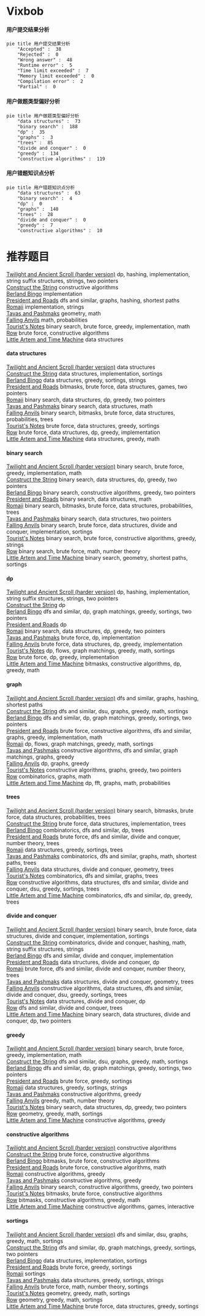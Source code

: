 # Vixbob
<!-- tabs:start -->
#### **用户提交结果分析**

```mermaid
pie title 用户提交结果分析
    "Accepted" :  38
    "Rejected" :  0
    "Wrong answer" :  48
    "Runtime error" :  5
    "Time limit exceeded" :  7
    "Memory limit exceeded" :  0
    "Compilation error" :  2
    "Partial" :  0
```
#### **用户做题类型偏好分析**

```mermaid
pie title 用户做题类型偏好分析
    "data structures" :  73
    "binary search" :  188
    "dp" :  35
    "graphs" :  3
    "trees" :  85
    "divide and conquer" :  0
    "greedy" :  134
    "constructive algorithms" :  119
```
#### **用户错题知识点分析**

```mermaid
pie title 用户错题知识点分析
    "data structures" :  63
    "binary search" :  4
    "dp" :  0
    "graphs" :  140
    "trees" :  28
    "divide and conquer" :  0
    "greedy" :  7
    "constructive algorithms" :  10
```
<!-- tabs:end -->
# 推荐题目
[Twilight and Ancient Scroll (harder version)](http://codeforces.com/problemset/problem/1393/E2)		dp,
                        hashing,
                        implementation,
                        string suffix structures,
                        strings,
                        two pointers		  
[Construct the String](http://codeforces.com/problemset/problem/1335/B)		constructive algorithms		  
[Berland Bingo](http://codeforces.com/problemset/problem/370/B)		implementation		  
[President and Roads](http://codeforces.com/problemset/problem/567/E)		dfs and similar,
                        graphs,
                        hashing,
                        shortest paths		  
[Romaji](http://codeforces.com/problemset/problem/1008/A)		implementation,
                        strings		  
[Tavas and Pashmaks](http://codeforces.com/problemset/problem/535/E)		geometry,
                        math		  
[Falling Anvils](http://codeforces.com/problemset/problem/77/B)		math,
                        probabilities		  
[Tourist's Notes](http://codeforces.com/problemset/problem/538/C)		binary search,
                        brute force,
                        greedy,
                        implementation,
                        math		  
[Row](http://codeforces.com/problemset/problem/982/A)		brute force,
                        constructive algorithms		  
[Little Artem and Time Machine](https://codeforces.com/contest/668/problem/D)		data structures		  
<!-- tabs:start -->
#### **data structures**
[Twilight and Ancient Scroll (harder version)](https://codeforces.com/contest/668/problem/D)		data structures		  
[Construct the String](http://codeforces.com/problemset/problem/830/B)		data structures,
                        implementation,
                        sortings		  
[Berland Bingo](http://codeforces.com/problemset/problem/827/A)		data structures,
                        greedy,
                        sortings,
                        strings		  
[President and Roads](http://codeforces.com/problemset/problem/1511/G)		bitmasks,
                        brute force,
                        data structures,
                        games,
                        two pointers		  
[Romaji](http://codeforces.com/problemset/problem/1492/C)		binary search,
                        data structures,
                        dp,
                        greedy,
                        two pointers		  
[Tavas and Pashmaks](http://codeforces.com/problemset/problem/1490/G)		binary search,
                        data structures,
                        math		  
[Falling Anvils](http://codeforces.com/problemset/problem/1479/D)		binary search,
                        bitmasks,
                        brute force,
                        data structures,
                        probabilities,
                        trees		  
[Tourist's Notes](http://codeforces.com/problemset/problem/1497/A)		brute force,
                        data structures,
                        greedy,
                        sortings		  
[Row](http://codeforces.com/problemset/problem/1491/C)		brute force,
                        data structures,
                        dp,
                        greedy,
                        implementation		  
[Little Artem and Time Machine](http://codeforces.com/problemset/problem/1492/B)		data structures,
                        greedy,
                        math		  
#### **binary search**
[Twilight and Ancient Scroll (harder version)](http://codeforces.com/problemset/problem/538/C)		binary search,
                        brute force,
                        greedy,
                        implementation,
                        math		  
[Construct the String](http://codeforces.com/problemset/problem/1492/C)		binary search,
                        data structures,
                        dp,
                        greedy,
                        two pointers		  
[Berland Bingo](http://codeforces.com/problemset/problem/1463/D)		binary search,
                        constructive algorithms,
                        greedy,
                        two pointers		  
[President and Roads](http://codeforces.com/problemset/problem/1490/G)		binary search,
                        data structures,
                        math		  
[Romaji](http://codeforces.com/problemset/problem/1479/D)		binary search,
                        bitmasks,
                        brute force,
                        data structures,
                        probabilities,
                        trees		  
[Tavas and Pashmaks](http://codeforces.com/problemset/problem/1436/E)		binary search,
                        data structures,
                        two pointers		  
[Falling Anvils](http://codeforces.com/problemset/problem/1461/D)		binary search,
                        brute force,
                        data structures,
                        divide and conquer,
                        implementation,
                        sortings		  
[Tourist's Notes](http://codeforces.com/problemset/problem/1493/C)		binary search,
                        brute force,
                        constructive algorithms,
                        greedy,
                        strings		  
[Row](http://codeforces.com/problemset/problem/1487/D)		binary search,
                        brute force,
                        math,
                        number theory		  
[Little Artem and Time Machine](http://codeforces.com/problemset/problem/1486/B)		binary search,
                        geometry,
                        shortest paths,
                        sortings		  
#### **dp**
[Twilight and Ancient Scroll (harder version)](http://codeforces.com/problemset/problem/1393/E2)		dp,
                        hashing,
                        implementation,
                        string suffix structures,
                        strings,
                        two pointers		  
[Construct the String](http://codeforces.com/problemset/problem/176/D)		dp		  
[Berland Bingo](http://codeforces.com/problemset/problem/489/B)		dfs and similar,
                        dp,
                        graph matchings,
                        greedy,
                        sortings,
                        two pointers		  
[President and Roads](http://codeforces.com/problemset/problem/474/D)		dp		  
[Romaji](http://codeforces.com/problemset/problem/1492/C)		binary search,
                        data structures,
                        dp,
                        greedy,
                        two pointers		  
[Tavas and Pashmaks](https://codeforces.com/contest/1457/problem/C)		brute force,
                        dp,
                        implementation		  
[Falling Anvils](http://codeforces.com/problemset/problem/1491/C)		brute force,
                        data structures,
                        dp,
                        greedy,
                        implementation		  
[Tourist's Notes](http://codeforces.com/problemset/problem/1437/C)		dp,
                        flows,
                        graph matchings,
                        greedy,
                        math,
                        sortings		  
[Row](http://codeforces.com/problemset/problem/1499/B)		brute force,
                        dp,
                        greedy,
                        implementation		  
[Little Artem and Time Machine](http://codeforces.com/problemset/problem/1491/D)		bitmasks,
                        constructive algorithms,
                        dp,
                        greedy,
                        math		  
#### **graph**
[Twilight and Ancient Scroll (harder version)](http://codeforces.com/problemset/problem/567/E)		dfs and similar,
                        graphs,
                        hashing,
                        shortest paths		  
[Construct the String](http://codeforces.com/problemset/problem/500/B)		dfs and similar,
                        dsu,
                        graphs,
                        greedy,
                        math,
                        sortings		  
[Berland Bingo](http://codeforces.com/problemset/problem/489/B)		dfs and similar,
                        dp,
                        graph matchings,
                        greedy,
                        sortings,
                        two pointers		  
[President and Roads](http://codeforces.com/problemset/problem/1487/C)		brute force,
                        constructive algorithms,
                        dfs and similar,
                        graphs,
                        greedy,
                        implementation,
                        math		  
[Romaji](http://codeforces.com/problemset/problem/1437/C)		dp,
                        flows,
                        graph matchings,
                        greedy,
                        math,
                        sortings		  
[Tavas and Pashmaks](http://codeforces.com/problemset/problem/1470/D)		constructive algorithms,
                        dfs and similar,
                        graph matchings,
                        graphs,
                        greedy		  
[Falling Anvils](http://codeforces.com/problemset/problem/1476/C)		dp,
                        graphs,
                        greedy		  
[Tourist's Notes](http://codeforces.com/problemset/problem/1304/D)		constructive algorithms,
                        graphs,
                        greedy,
                        two pointers		  
[Row](http://codeforces.com/problemset/problem/1475/C)		combinatorics,
                        graphs,
                        math		  
[Little Artem and Time Machine](http://codeforces.com/problemset/problem/553/E)		dp,
                        fft,
                        graphs,
                        math,
                        probabilities		  
#### **trees**
[Twilight and Ancient Scroll (harder version)](http://codeforces.com/problemset/problem/1479/D)		binary search,
                        bitmasks,
                        brute force,
                        data structures,
                        probabilities,
                        trees		  
[Construct the String](http://codeforces.com/problemset/problem/1511/C)		brute force,
                        data structures,
                        implementation,
                        trees		  
[Berland Bingo](http://codeforces.com/problemset/problem/1499/F)		combinatorics,
                        dfs and similar,
                        dp,
                        trees		  
[President and Roads](http://codeforces.com/problemset/problem/1491/E)		brute force,
                        dfs and similar,
                        divide and conquer,
                        number theory,
                        trees		  
[Romaji](http://codeforces.com/problemset/problem/1466/D)		data structures,
                        greedy,
                        sortings,
                        trees		  
[Tavas and Pashmaks](http://codeforces.com/problemset/problem/1495/D)		combinatorics,
                        dfs and similar,
                        graphs,
                        math,
                        shortest paths,
                        trees		  
[Falling Anvils](http://codeforces.com/problemset/problem/1303/G)		data structures,
                        divide and conquer,
                        geometry,
                        trees		  
[Tourist's Notes](http://codeforces.com/problemset/problem/1454/E)		combinatorics,
                        dfs and similar,
                        graphs,
                        trees		  
[Row](http://codeforces.com/problemset/problem/1494/D)		constructive algorithms,
                        data structures,
                        dfs and similar,
                        divide and conquer,
                        dsu,
                        greedy,
                        sortings,
                        trees		  
[Little Artem and Time Machine](http://codeforces.com/problemset/problem/1292/C)		combinatorics,
                        dfs and similar,
                        dp,
                        greedy,
                        trees		  
#### **divide and conquer**
[Twilight and Ancient Scroll (harder version)](http://codeforces.com/problemset/problem/1461/D)		binary search,
                        brute force,
                        data structures,
                        divide and conquer,
                        implementation,
                        sortings		  
[Construct the String](http://codeforces.com/problemset/problem/1466/G)		combinatorics,
                        divide and conquer,
                        hashing,
                        math,
                        string suffix structures,
                        strings		  
[Berland Bingo](http://codeforces.com/problemset/problem/1490/D)		dfs and similar,
                        divide and conquer,
                        implementation		  
[President and Roads](https://codeforces.com/contest/1483/problem/C)		data structures,
                        divide and conquer,
                        dp		  
[Romaji](http://codeforces.com/problemset/problem/1491/E)		brute force,
                        dfs and similar,
                        divide and conquer,
                        number theory,
                        trees		  
[Tavas and Pashmaks](http://codeforces.com/problemset/problem/1303/G)		data structures,
                        divide and conquer,
                        geometry,
                        trees		  
[Falling Anvils](http://codeforces.com/problemset/problem/1494/D)		constructive algorithms,
                        data structures,
                        dfs and similar,
                        divide and conquer,
                        dsu,
                        greedy,
                        sortings,
                        trees		  
[Tourist's Notes](http://codeforces.com/problemset/problem/1482/E)		data structures,
                        divide and conquer,
                        dp		  
[Row](http://codeforces.com/problemset/problem/566/C)		dfs and similar,
                        divide and conquer,
                        trees		  
[Little Artem and Time Machine](http://codeforces.com/problemset/problem/1428/F)		binary search,
                        data structures,
                        divide and conquer,
                        dp,
                        two pointers		  
#### **greedy**
[Twilight and Ancient Scroll (harder version)](http://codeforces.com/problemset/problem/538/C)		binary search,
                        brute force,
                        greedy,
                        implementation,
                        math		  
[Construct the String](http://codeforces.com/problemset/problem/500/B)		dfs and similar,
                        dsu,
                        graphs,
                        greedy,
                        math,
                        sortings		  
[Berland Bingo](http://codeforces.com/problemset/problem/489/B)		dfs and similar,
                        dp,
                        graph matchings,
                        greedy,
                        sortings,
                        two pointers		  
[President and Roads](http://codeforces.com/problemset/problem/909/A)		brute force,
                        greedy,
                        sortings		  
[Romaji](http://codeforces.com/problemset/problem/827/A)		data structures,
                        greedy,
                        sortings,
                        strings		  
[Tavas and Pashmaks](http://codeforces.com/problemset/problem/1015/D)		constructive algorithms,
                        greedy		  
[Falling Anvils](http://codeforces.com/problemset/problem/1471/A)		greedy,
                        math,
                        number theory		  
[Tourist's Notes](http://codeforces.com/problemset/problem/1492/C)		binary search,
                        data structures,
                        dp,
                        greedy,
                        two pointers		  
[Row](https://codeforces.com/contest/1496/problem/C)		geometry,
                        greedy,
                        math,
                        sortings		  
[Little Artem and Time Machine](http://codeforces.com/problemset/problem/1493/A)		constructive algorithms,
                        greedy		  
#### **constructive algorithms**
[Twilight and Ancient Scroll (harder version)](http://codeforces.com/problemset/problem/1335/B)		constructive algorithms		  
[Construct the String](http://codeforces.com/problemset/problem/982/A)		brute force,
                        constructive algorithms		  
[Berland Bingo](http://codeforces.com/problemset/problem/1415/D)		bitmasks,
                        brute force,
                        constructive algorithms		  
[President and Roads](http://codeforces.com/problemset/problem/621/D)		brute force,
                        constructive algorithms,
                        math		  
[Romaji](http://codeforces.com/problemset/problem/1015/D)		constructive algorithms,
                        greedy		  
[Tavas and Pashmaks](http://codeforces.com/problemset/problem/1493/A)		constructive algorithms,
                        greedy		  
[Falling Anvils](http://codeforces.com/problemset/problem/1463/D)		binary search,
                        constructive algorithms,
                        greedy,
                        two pointers		  
[Tourist's Notes](https://codeforces.com/contest/1456/problem/B)		bitmasks,
                        brute force,
                        constructive algorithms		  
[Row](http://codeforces.com/problemset/problem/1492/D)		bitmasks,
                        constructive algorithms,
                        greedy,
                        math		  
[Little Artem and Time Machine](https://codeforces.com/contest/1504/problem/D)		constructive algorithms,
                        games,
                        interactive		  
#### **sortings**
[Twilight and Ancient Scroll (harder version)](http://codeforces.com/problemset/problem/500/B)		dfs and similar,
                        dsu,
                        graphs,
                        greedy,
                        math,
                        sortings		  
[Construct the String](http://codeforces.com/problemset/problem/489/B)		dfs and similar,
                        dp,
                        graph matchings,
                        greedy,
                        sortings,
                        two pointers		  
[Berland Bingo](http://codeforces.com/problemset/problem/830/B)		data structures,
                        implementation,
                        sortings		  
[President and Roads](http://codeforces.com/problemset/problem/909/A)		brute force,
                        greedy,
                        sortings		  
[Romaji](http://codeforces.com/problemset/problem/981/B)		sortings		  
[Tavas and Pashmaks](http://codeforces.com/problemset/problem/827/A)		data structures,
                        greedy,
                        sortings,
                        strings		  
[Falling Anvils](http://codeforces.com/problemset/problem/1397/B)		brute force,
                        math,
                        number theory,
                        sortings		  
[Tourist's Notes](https://codeforces.com/contest/1496/problem/C)		geometry,
                        greedy,
                        math,
                        sortings		  
[Row](http://codeforces.com/problemset/problem/1495/A)		geometry,
                        greedy,
                        math,
                        sortings		  
[Little Artem and Time Machine](http://codeforces.com/problemset/problem/1497/A)		brute force,
                        data structures,
                        greedy,
                        sortings		  
<!-- tabs:end -->
